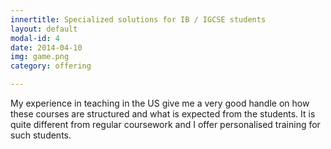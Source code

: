 ```yaml
---
innertitle: Specialized solutions for IB / IGCSE students
layout: default
modal-id: 4
date: 2014-04-10
img: game.png
category: offering

---
```

My experience in teaching in the US give me a very good handle on how these courses are structured and what is expected from the students. It is quite different from regular coursework and I offer personalised training for such students.